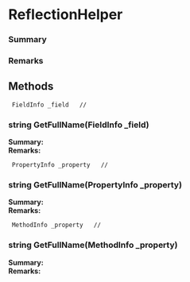 # ReflectionHelper

### Summary


### Remarks




## Methods

```
 FieldInfo _field   //
```
### **string GetFullName(FieldInfo _field)**

**Summary:** 
<br/>
**Remarks:** 

```
 PropertyInfo _property   //
```
### **string GetFullName(PropertyInfo _property)**

**Summary:** 
<br/>
**Remarks:** 

```
 MethodInfo _property   //
```
### **string GetFullName(MethodInfo _property)**

**Summary:** 
<br/>
**Remarks:** 

